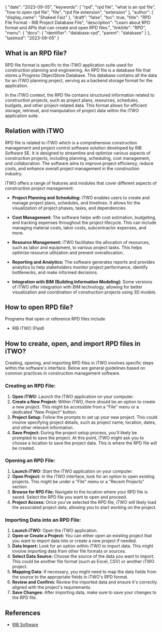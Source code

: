 {
  "date": "2023-09-05",
  "keywords": [
    "rpd",
    "rpd file",
    "what is an rpd file",
    "how to open rpd file",
    "file",
    "rpd file extension",
    "extension"
  ],
  "author": {
    "display_name": "Shakeel Faiz"
  },
  "draft": "false",
  "toc": true,
  "title": "RPD File Format - RIB Project Database File",
  "description": "Learn about RPD format and APIs that can create and open RPD files.",
  "linktitle": "RPD",
  "menu": {
    "docs": {
      "identifier": "database-rpd",
      "parent": "database"
    }
  },
  "lastmod": "2023-09-05"
}

## What is an RPD file?

RPD file format is specific to the iTWO application suite used for construction planning and engineering. An RPD file is a database file that stores a Progress ObjectStore Database. This database contains all the data for an iTWO planning project, serving as a backend storage format for the application.

In the iTWO context, the RPD file contains structured information related to construction projects, such as project plans, resources, schedules, budgets, and other project-related data. This format allows for efficient storage, retrieval, and manipulation of project data within the iTWO application suite.

## Relation with iTWO

RPD file is related to iTWO which is a comprehensive construction management and project control software solution developed by RIB Software SE. It is designed to streamline and optimize various aspects of construction projects, including planning, scheduling, cost management, and collaboration. The software aims to improve project efficiency, reduce costs, and enhance overall project management in the construction industry.

iTWO offers a range of features and modules that cover different aspects of construction project management:

- **Project Planning and Scheduling:** iTWO enables users to create and manage project plans, schedules, and timelines. It allows for the visualization of project phases, tasks, and dependencies.

- **Cost Management:** The software helps with cost estimation, budgeting, and tracking expenses throughout the project lifecycle. This can include managing material costs, labor costs, subcontractor expenses, and more.

- **Resource Management:** iTWO facilitates the allocation of resources, such as labor and equipment, to various project tasks. This helps optimize resource utilization and prevent overallocation.

- **Reporting and Analytics:** The software generates reports and provides analytics to help stakeholders monitor project performance, identify bottlenecks, and make informed decisions.

- **Integration with BIM (Building Information Modeling):** Some versions of iTWO offer integration with BIM technology, allowing for better visualization and coordination of construction projects using 3D models.

## How to open RPD file?

Programs that open or reference RPD files include

- RIB iTWO (Paid)

## How to create, open, and import RPD files in iTWO?

Creating, opening, and importing RPD files in iTWO involves specific steps within the software's interface. Below are general guidelines based on common practices in construction management software.

### Creating an RPD File:

1. **Open iTWO:** Launch the iTWO application on your computer.
2. **Create a New Project:** Within iTWO, there should be an option to create a new project. This might be accessible from a "File" menu or a dedicated "New Project" button.
3. **Project Setup:** Follow the prompts to set up your new project. This could involve specifying project details, such as project name, location, dates, and other relevant information.
4. **Save Project:** During the project setup process, you'll likely be prompted to save the project. At this point, iTWO might ask you to choose a location to save the project data. This is where the RPD file will be created.

### Opening an RPD File:

1. **Launch iTWO:** Start the iTWO application on your computer.
2. **Open Project:** In the iTWO interface, look for an option to open existing projects. This might be under a "File" menu or a "Recent Projects" section.
3. **Browse for RPD File:** Navigate to the location where your RPD file is saved. Select the RPD file you want to open and proceed.
4. **Project Access:** Once you've selected the RPD file, iTWO will likely load the associated project data, allowing you to start working on the project.

### Importing Data into an RPD File:

1. **Launch iTWO:** Open the iTWO application.
2. **Open or Create a Project:** You can either open an existing project that you want to import data into or create a new project if needed.
3. **Data Import:** Look for an option within iTWO to import data. This might involve importing data from other file formats or sources.
4. **Select Data Source:** Choose the source of the data you want to import. This could be another file format (such as Excel, CSV) or another iTWO project.
5. **Mapping Data:** If necessary, you might need to map the data fields from the source to the appropriate fields in iTWO's RPD format.
6. **Review and Confirm:** Review the imported data and ensure it's correctly aligned with the project's requirements.
7. **Save Changes:** After importing data, make sure to save your changes to the RPD file.

## References
* [RIB Software](https://en.wikipedia.org/wiki/RIB_Software)
